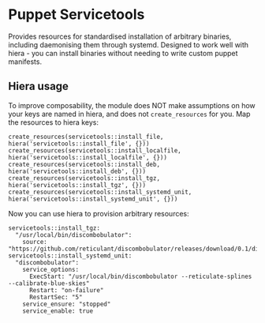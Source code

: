 # Puppet Servicetools

Provides resources for standardised installation of arbitrary binaries, including daemonising them through systemd.
Designed to work well with hiera - you can install binaries without needing to write custom puppet manifests.

## Hiera usage

To improve composability, the module does NOT make assumptions on how your keys are named in hiera, and does not
`create_resources` for you. Map the resources to hiera keys:

	create_resources(servicetools::install_file, hiera('servicetools::install_file', {}))
	create_resources(servicetools::install_localfile, hiera('servicetools::install_localfile', {}))
	create_resources(servicetools::install_deb, hiera('servicetools::install_deb', {}))
	create_resources(servicetools::install_tgz, hiera('servicetools::install_tgz', {}))
	create_resources(servicetools::install_systemd_unit, hiera('servicetools::install_systemd_unit', {}))

Now you can use hiera to provision arbitrary resources:

	servicetools::install_tgz:
	  "/usr/local/bin/discombobulator":
		source: "https://github.com/reticulant/discombobulator/releases/download/0.1/discombobulator_0.1_linux_amd64.tar.gz"
	servicetools::install_systemd_unit:
	  "discombobulator":
		service_options:
		  ExecStart: "/usr/local/bin/discombobulator --reticulate-splines --calibrate-blue-skies"
		  Restart: "on-failure"
		  RestartSec: "5"
		service_ensure: "stopped"
		service_enable: true
